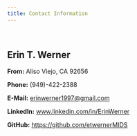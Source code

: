 ```yaml
---
title: Contact Information
---
```


<br />

## Erin T. Werner <br />

**From:** Aliso Viejo, CA 92656

**Phone:** (949)-422-2388

**E-Mail:** erinwerner1997@gmail.com

**LinkedIn:** www.linkedin.com/in/ErinWerner

**GitHub:** https://github.com/etwernerMIDS


